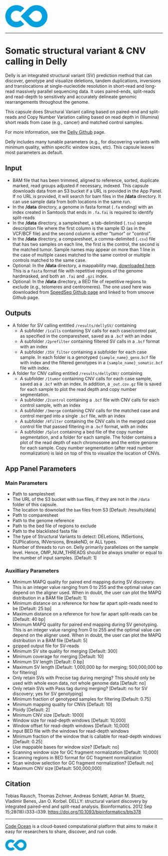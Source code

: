 [![Code Ocean Logo](images/CO_logo_135x72.png)](http://codeocean.com/product)

<hr>

# Somatic structural variant & CNV calling in Delly

Delly is an integrated structural variant (SV) prediction method that can discover, genotype and visualize deletions, tandem duplications, inversions and translocations at single-nucleotide resolution in short-read and long-read massively parallel sequencing data. It uses paired-ends, split-reads and read-depth to sensitively and accurately delineate genomic rearrangements throughout the genome.  

This capsule does Structural Variant calling based on paired-end and split-reads and Copy Number Variation calling based on read depth in (Illumina) short reads from case (e.g., cancer) and matched control samples.

For more information, see the [Delly Github](https://github.com/dellytools/delly) page. 

Delly includes many tunable parameters (e.g., for discovering variants with minimum quality, within specific window sizes, etc). This capsule leaves most parameters as default.

## Input 
- BAM file that has been trimmed, aligned to reference, sorted, duplicate marked, read groups adjusted if necessary, indexed.  This capsule downloads data from an S3 bucket if a URL is provided in the App Panel. If no URL is provided, it will search for bam files in the **/data** directory.  It can use sample data from both locations in the same run. 
- In the **/data** directory, a genome in fasta format (```.fa``` ending) with an index created in Samtools that ends in ```.fa.fai```   is required to identify split-reads
- In the **/data** directory, a samplesheet, a tab-delimited (```.tsv```) sample description file where the first column is the sample ID (as in the VCF/BCF file) and the second column is either "tumor" or "control".
- In the **/data** directory, a comparesheet, a comma-delimited (```.csv```) file that has two samples on each line, the first is the control, the second is the matched tumor.  Sample names may appear on more than 1 line in the case of multiple cases matched to the same control or multiple controls matched to the same case. 
- Optional: In the **/data** directory, a mappability map, [downloaded here](https://gear.embl.de/data/delly/).  This is a ```fasta``` format file with repetitive regions of the genome hardmasked, and both an ```.fai``` and ```.gzi``` index. 
- Optional: In the **/data** directory, a BED file of repetitive regions to exclude (e.g., telomeres and centromeres).  The one used here was downloaded from [SpeedSeq Github page](https://github.com/hall-lab/speedseq/blob/master/annotations/exclude.cnvnator_100bp.GRCh38.20170403.bed) and linked to from smoove Github page.



## Outputs
- A folder for SV calling entitled ```/results/dellySV/``` containing
    - A subfolder ```/1calls``` containing SV calls for each case/control pair, as specified in the comparesheet, saved as a ```.bcf``` with an index
    - A subfolder ```/2prefilter``` containing filtered SV calls in a ```.bcf``` format with an index
    - A subfolder ```/3SV_filter``` containing a subfolder for each case sample. In each folder is a genotyped ```{sample_name}_geno.bcf``` file with index and the filtered genotypes in a ```{sample_name}_somatic.bcf``` file with index. 
- A folder for CNV calling entitled ```/results/dellyCNV/``` containing
    - A subfolder ```/1tumor``` containing CNV calls for each case sample, saved as a ```.bcf``` with an index. In addition, a ```_out.cov.gz``` file is saved for each sample to plot the read depth and copy number segmentation.  
    - A subfolder ```/2control``` containing a ```.bcf``` file with CNV calls for each control sample, with an index
    - A subfolder ```/3merge``` containing CNV calls for the matched case and control merged into a single ```.bcf``` file, with an index
    - A subfolder ```/4filter``` containing the CNV calls in the merged case control file that passed filtering in a ```.bcf``` format, with an index
    - A subfolder ```/5plot``` containing a bed file of the copy number segmentation, and a folder for each sample.  The folder contains a plot of the read depth of each chromosome and the entire genome for each sample. Copy number segmentation (after read number normalization) is laid on top of this to visualize the location of CNVs. 


## App Panel Parameters

### Main Parameters

- Path to samplesheet
- The URL of the S3 bucket with ```bam``` files, if they are not in the ```/data``` folder of this capsule. 
- The location to downolad the ```bam``` files from S3 [Default: /results/data]
- Path to comparesheet  
- Path to the genome reference
- Path to the bed file of regions to exclude
- Path to the blacklisted fasta file
- The type of Structural Variants to detect: DELetions, INSertions, DUPlications, INVersions, BreakeND, or ALL types. 
- Number of threads to run on. Delly primarily parallelizes on the sample level. Hence, OMP_NUM_THREADS should be always smaller or equal to the number of input samples. [Default: 1]

### Auxilliary Parameters

- Minimum MAPQ quality for paired end mapping during SV discovery.  This is an integer value ranging from 0 to 255 and the optimal value can depend on the aligner used.  When in doubt, the user can plot the MAPQ distribution in a BAM file [Default: 1]
- Minimum distance on a reference for how far apart split-reads need to be [Default: 25 bp]
- Maximum distance on a reference for how far apart split-reads can be [Default: 40 bp]
- Minimum MAPQ quality for paired end mapping during SV genotyping. This is an integer value ranging from 0 to 255 and the optimal value can depend on the aligner used.  When in doubt, the user can plot the MAPQ distribution in a BAM file [Default: 5]
- gzipped output file for SV-reads
- Minimum SV site quality for merging [Default: 300]
- Minimum coverage for merging [Default: 10]
- Minimum SV length [Default: 0 bp]
- Maximum SV length [Default: 1,000,000 bp for merging; 500,000,000 bp for filtering]
- Only retain SVs with Precise tag during merging? This should only be used with whole exon data, not whole genome data [Default: no]
- Only retain SVs with Pass tag during merging? [Default: no for SV discovery; yes for SV genotyping]
- Minimum fraction of genotyped samples for filtering [Default: 0.75]
- Minimum mapping quality for CNVs [Default: 10]
- Ploidy [Default: 2]
- Minimum CNV size [Default: 1000]
- Window size for read-depth windows [Default: 10,000]
- Window offset for read-depth windows [Default: 10,000]
- Input BED file with the windows for read-depth windows
- Minimum fraction of the window that is callable for read-depth windows [Default: 0.25]
- Use mappable bases for window size? [Default: no]
- Scanning window size for GC fragment normalization [Default: 10,000]
- Scanning regions in BED format for GC fragment normalization
- Scan window selection for GC fragment normalization? [Default: no]
- Maximum CNV size [Default: 500,000,000]


## Citation

Tobias Rausch, Thomas Zichner, Andreas Schlattl, Adrian M. Stuetz, Vladimir Benes, Jan O. Korbel.
DELLY: structural variant discovery by integrated paired-end and split-read analysis.
Bioinformatics. 2012 Sep 15;28(18):i333-i339.
https://doi.org/10.1093/bioinformatics/bts378


<hr>

[Code Ocean](https://codeocean.com/) is a cloud-based computational platform that aims to make it easy for researchers to share, discover, and run code.<br /><br />
[![Code Ocean Logo](images/CO_logo_68x36.png)](https://www.codeocean.com)